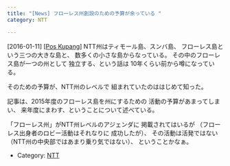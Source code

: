 ```yaml
---
title: "[News] フローレス州創設のための予算が余っている "
category: NTT

---
```


[2016-01-11] [[Pos Kupang]](http://bit.ly/1RFNkJV)  NTT州はティモール島、スンバ島、
フローレス島という三つの大きな島と、
数多くの小さな島からなっている。
その中のフローレス島が一つの州として
独立する、という話は
10年くらい前から噂になっている。

 そのための予算が、NTT州のレベルで
組まれていたのははじめて知った。

 記事は、2015年度のフローレス島を州にするための
活動の予算があまってしまい、
来年度にまわす、ということについて述べている。

<!--more-->

 「フローレス州」がNTT州レベルのアジェンダに
掲載されてはいるが
（フローレス出身者のロビー活動はそれなりに
成功したが）、
その活動は活発ではない
（NTT州の中央部ではあまり乗り気ではない）、
ということかなぁ。

- Category: [NTT](/categories.html#NTT)


